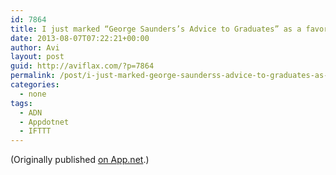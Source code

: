 ```yaml
---
id: 7864
title: I just marked “George Saunders’s Advice to Graduates” as a favorite in Readability. http://www.readability.com/articles/goui2gzh
date: 2013-08-07T07:22:21+00:00
author: Avi
layout: post
guid: http://aviflax.com/?p=7864
permalink: /post/i-just-marked-george-saunderss-advice-to-graduates-as-a-favorite-in-readability-httpwww-readability-comarticlesgoui2gzh/
categories:
  - none
tags:
  - ADN
  - Appdotnet
  - IFTTT
---
```

(Originally published [on App.net](http://alpha.app.net/aviflax/post/8572461).)